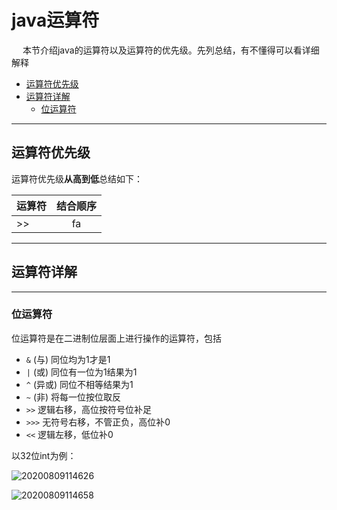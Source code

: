 # java运算符

&emsp; 本节介绍java的运算符以及运算符的优先级。先列总结，有不懂得可以看详细解释

<!-- TOC -->

- [运算符优先级](#运算符优先级)
- [运算符详解](#运算符详解)
  - [位运算符](#位运算符)

<!-- /TOC -->


---
## 运算符优先级

运算符优先级**从高到低**总结如下：

|运算符|结合顺序|
|:--|:-:|
|>>|fa|

---
## 运算符详解

---
### 位运算符

位运算符是在二进制位层面上进行操作的运算符，包括 
- `&` (与) 同位均为1才是1
- `|` (或) 同位有一位为1结果为1
- `^` (异或) 同位不相等结果为1
- `~` (非) 将每一位按位取反
- `>>` 逻辑右移，高位按符号位补足
- `>>>` 无符号右移，不管正负，高位补0
- `<<` 逻辑左移，低位补0

以32位int为例：

![20200809114626](https://cdn.jsdelivr.net/gh/leiyu1997/Blogs@master/Resources/pictures/20200809114626.png)

![20200809114658](https://cdn.jsdelivr.net/gh/leiyu1997/Blogs@master/Resources/pictures/20200809114658.png)

